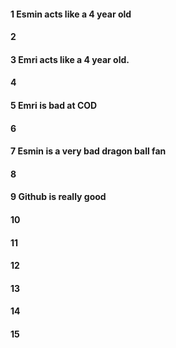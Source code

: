 #### 1 Esmin acts like a 4 year old
#### 2
#### 3 Emri acts like a 4 year old.  
#### 4
#### 5 Emri is bad at COD
#### 6
#### 7 Esmin is a very bad dragon ball fan
#### 8
#### 9 Github is really good 
#### 10
#### 11
#### 12
#### 13
#### 14
#### 15
